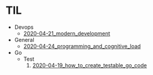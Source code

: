# TIL

- Devops
  - [2020-04-21_modern_development](list/devops/modern_development/2020_04_21_modern_development_map.md)
- General
  - [2020-04-24_programming_and_cognitive_load](list/general/2020_04_24_programming_and_cognitive_load.md)
- Go
  - Test
    1. [2020-04-19_how_to_create_testable_go_code](list/go/test/2020_04_19_how_to_create_testable_go_code.md)